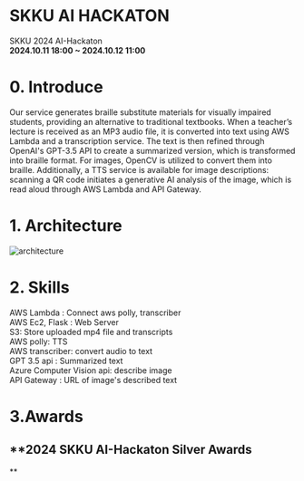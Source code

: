 # SKKU AI HACKATON
SKKU 2024 AI-Hackaton  
**2024.10.11 18:00 ~ 2024.10.12 11:00**

# 0. Introduce
Our service generates braille substitute materials for visually impaired students, providing an alternative to traditional textbooks. When a teacher’s lecture is received as an MP3 audio file, it is converted into text using AWS Lambda and a transcription service. The text is then refined through OpenAI's GPT-3.5 API to create a summarized version, which is transformed into braille format. For images, OpenCV is utilized to convert them into braille. Additionally, a TTS service is available for image descriptions: scanning a QR code initiates a generative AI analysis of the image, which is read aloud through AWS Lambda and API Gateway.

# 1. Architecture
![architecture](https://github.com/user-attachments/assets/c8fc6718-a731-42b1-9b88-e039b767617c)

# 2. Skills
AWS Lambda : Connect aws polly, transcriber  
AWS Ec2, Flask : Web Server  
S3: Store uploaded mp4 file and transcripts  
AWS polly: TTS  
AWS transcriber: convert audio to text  
GPT 3.5 api : Summarized text  
Azure Computer Vision api: describe image  
API Gateway : URL of image's described text  

# 3.Awards
## **2024 SKKU AI-Hackaton Silver Awards
**

